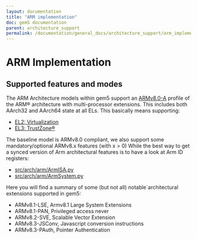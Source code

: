 ```yaml
---
layout: documentation
title: "ARM implementation"
doc: gem5 documentation
parent: architecture_support
permalink: /documentation/general_docs/architecture_support/arm_implementation/
---
```


# ARM Implementation

## Supported features and modes

The ARM Architecture models within gem5 support an [ARMv8.0-A](https://developer.arm.com/docs/den0024/latest/armv8-a-architecture-and-processors/armv8-a) profile of the ARM® architecture with multi-processor extensions.
This includes both AArch32 and AArch64 state at all ELs. This basically means supporting:

* [EL2: Virtualization](https://developer.arm.com/docs/100942/0100/aarch64-virtualization)
* [EL3: TrustZone®](https://developer.arm.com/ip-products/security-ip/trustzone)

The baseline model is ARMv8.0 compliant, we also support some mandatory/optional ARMv8.x features (with x > 0)
While the best way to get a synced version of Arm architectural features is to have a look at Arm ID registers:

* [src/arch/arm/ArmISA.py](https://github.com/gem5/gem5/blob/master/src/arch/arm/ArmISA.py)
* [src/arch/arm/ArmSystem.py](https://github.com/gem5/gem5/blob/master/src/arch/arm/ArmSystem.py)

Here you will find a summary of some (but not all) notable`architectural extensions supported in gem5:

* ARMv8.1-LSE, Armv8.1 Large System Extensions
* ARMv8.1-PAN, Privileged access never
* ARMv8.2-SVE, Scalable Vector Extension
* ARMv8.3-JSConv, Javascript conversion instructions
* ARMv8.3-PAuth, Pointer Authentication

